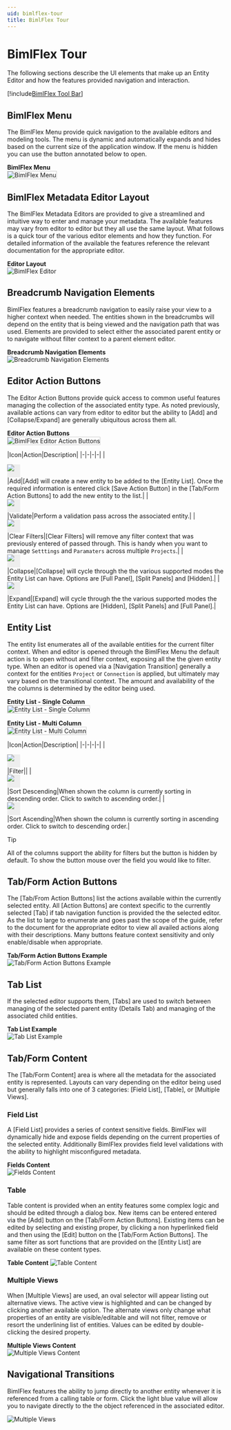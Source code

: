 ```yaml
---
uid: bimlflex-tour
title: BimlFlex Tour
---
```

# BimlFlex Tour  

The following sections describe the UI elements that make up an Entity Editor and how the features provided navigation and interaction.  

[//]: # (TODO: Maybe snip a starting window?)

[!include[BimlFlex Tool Bar](_incl-toolbar.md)]

## BimlFlex Menu  

The BimlFlex Menu provide quick navigation to the available editors and modeling tools.  The menu is dynamic and automatically expands and hides based on the current size of the application window.  If the menu is hidden you can use the button annotated below to open.  

**BimlFlex Menu**  
<img 
    src="images/bimlflex-app-menu.png" 
    class="border-image image-width-100" 
    style="border: 1px solid #CCC;" 
    title="BimlFlex Menu" 
/>

## BimlFlex Metadata Editor Layout  

The BimlFlex Metadata Editors are provided to give a streamlined and intuitive way to enter and manage your metadata.  The available features may vary from editor to editor but they all use the same layout.  What follows is a quick tour of the various editor elements and how they function.  For detailed information of the available the features reference the relevant documentation for the appropriate editor.  

**Editor Layout**  
![BimlFlex Editor](images/bimlflex-app-editor.png "BimlFlex Editor")  


## Breadcrumb Navigation Elements  

BimlFlex features a breadcrumb navigation to easily raise your view to a higher context when needed.  The entities shown in the breadcrumbs will depend on the entity that is being viewed and the navigation path that was used.  Elements are provided to select either the associated parent entity or to navigate without filter context to a parent element editor.  

**Breadcrumb Navigation Elements**  
![Breadcrumb Navigation Elements](images/bimlflex-app-breadcrumbs.png "Breadcrumb Navigation Elements")  

## Editor Action Buttons  

The Editor Action Buttons provide quick access to common useful features managing the collection of the associated entity type.  As noted previously, available actions can vary from editor to editor but the ability to [Add] and [Collapse/Expand] are generally ubiquitous across them all.  

**Editor Action Buttons**  
<img 
    src="images/bimlflex-app-editor-actions.png" 
    class="border-image image-width-100" 
    style="border: 1px solid #CCC;" 
    title="BimlFlex Editor Action Buttons" 
/>

|Icon|Action|Description|
|-|-|-|-|
|<div class="icon-col m-5" style="width:30px; height:30px;background:#EEE;"><img src="images/svg-icons/add.svg"/></div>|<span class="nowrap-col m-5">Add</span>|[Add] will create a new entity to be added to the [Entity List].  Once the required information is entered click [Save Action Button] in the [Tab/Form Action Buttons] to add the new entity to the list.|
|<div class="icon-col m-5" style="width:30px; height:30px;background:#EEE;"><img src="images/svg-icons/validate.svg"/></div>|<span class="nowrap-col m-5">Validate</span>|Perform a validation pass across the associated entity.|
|<div class="icon-col m-5" style="width:30px; height:30px;background:#EEE;"><img src="images/svg-icons/filter-clear.svg"/></div>|<span class="nowrap-col m-5">Clear Filters</span>|[Clear Filters] will remove any filter context that was previously entered of passed through.  This is handy when you want to manage `Setttings` and `Paramaters` across multiple `Projects`.|
|<div class="icon-col m-5" style="width:30px; height:30px;background:#EEE;"><img src="images/svg-icons/expanded.svg"/></div>|<span class="nowrap-col m-5">Collapse</span>|[Collapse] will cycle through the the various supported modes the Entity List can have.  Options are [Full Panel], [Split Panels] and [Hidden].|
|<div class="icon-col m-5" style="width:30px; height:30px;background:#EEE;"><img src="images/svg-icons/collapsed.svg"/></div>|<span class="nowrap-col m-5">Expand</span>|[Expand] will cycle through the the various supported modes the Entity List can have.  Options are [Hidden], [Split Panels] and [Full Panel].|

## Entity List  

The entity list enumerates all of the available entities for the current filter context.  When and editor is opened through the BimlFlex Menu the default action is to open without and filter context, exposing all the the given entity type.  When an editor is opened via a [Navigation Transition] generally a context for the entities `Project` or `Connection` is applied, but ultimately may vary based on the transitional context.  The amount and availability of the the columns is determined by the editor being used.  

**Entity List - Single Column**  
<img 
    src="images/bimlflex-app-editor-list-single.png" 
    class="border-image image-width-100" 
    style="border: 1px solid #CCC;" 
    title="Entity List - Single Column" 
/>

**Entity List - Multi Column**  
<img 
    src="images/bimlflex-app-editor-list-multi.png" 
    class="border-image image-width-100" 
    style="border: 1px solid #CCC;" 
    title="Entity List - Multi Column" 
/>

|Icon|Action|Description|
|-|-|-|-|
|<div class="icon-col m-5" style="width:30px; height:30px;background:#EEE;"><img src="images/svg-icons/hamburger.svg"/></div>|<span class="nowrap-col m-5">Filter</span>||
|<div class="icon-col m-5" style="width:30px; height:30px;background:#EEE;"><img src="images/svg-icons/sort-desc.svg"/></div>|<span class="nowrap-col m-5">Sort Descending</span>|When shown the column is currently sorting in descending order.  Click to switch to ascending order.|
|<div class="icon-col m-5" style="width:30px; height:30px;background:#EEE;"><img src="images/svg-icons/sort-asc.svg"/></div>|<span class="nowrap-col m-5">Sort Ascending</span>|When shown the column is currently sorting in ascending order.  Click to switch to descending order.|

> [!TIP]
> All of the columns support the ability for filters but the button is hidden by default.  To show the button mouse over the field you would like to filter.  

## Tab/Form Action Buttons  

The [Tab/From Action Buttons] list the actions available within the currently selected entity.  All [Action Buttons] are context specific to the currently selected [Tab] if tab navigation function is provided the the selected editor.  As the list to large to enumerate and goes past the scope of the guide, refer to the document for the appropriate editor to view all availed actions along with their descriptions.  Many buttons feature context sensitivity and only enable/disable when appropriate.

**Tab/Form Action Buttons Example**  
![Tab/Form Action Buttons Example](images/bimlflex-app-form-actions.png "Tab/Form Action Buttons Example")  

## Tab List  

If the selected editor supports them, [Tabs] are used to switch between managing of the selected parent entity (Details Tab) and managing of the associated child entities.  
  
**Tab List Example**  
![Tab List Example](images/bimlflex-app-form-tabs.png "Tab List Example")  

## Tab/Form Content  

The [Tab/Form Content] area is where all the metadata for the associated entity is represented.  Layouts can vary depending on the editor being used but generally falls into one of 3 categories: [Field List], [Table], or [Multiple Views].  

### Field List

A [Field List] provides a series of context sensitive fields.  BimlFlex will dynamically hide and expose fields depending on the current properties of the selected entity.  Additionally BimlFlex provides field level validations with the ability to highlight misconfigured metadata.

**Fields Content**  
![Fields Content](images/bimlflex-app-form-fields.png "Fields Content")  

### Table  

Table content is provided when an entity features some complex logic and should be edited through a dialog box.  New items can be entered entered via the [Add] button on the [Tab/Form Action Buttons].  Existing items can be edited by selecting and existing proper, by clicking a non hyperlinked field and then using the [Edit] button on the [Tab/Form Action Buttons].  The same filter as sort functions that are provided on the [Entity List] are available on these content types.

**Table Content**
![Table Content](images/bimlflex-app-form-table.png "Table Content")

### Multiple Views  

When [Multiple Views] are used, an oval selector will appear listing out alternative views.  The active view is highlighted and can be changed by clicking another available option.  The alternate views only change what properties of an entity are visible/editable and will not filter, remove or resort the underlining list of entities.  Values can be edited by double-clicking the desired property.  

**Multiple Views Content**  
![Multiple Views Content](images/bimlflex-app-form-views.png "Multiple Views Content")  

## Navigational Transitions

BimlFlex features the ability to jump directly to another entity whenever it is referenced from a calling table or form.  Click the light blue value will allow you to navigate directly to the the object referenced in the associated editor.

![Multiple Views](images/bimlflex-app-form-navigational-transitions.png "Multiple Views")  
